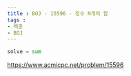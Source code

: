 ```yaml
---
title : BOJ - 15596 - 정수 N개의 합
tags :
- 백준
- BOJ
---
```


```python
solve = sum
```

https://www.acmicpc.net/problem/15596

